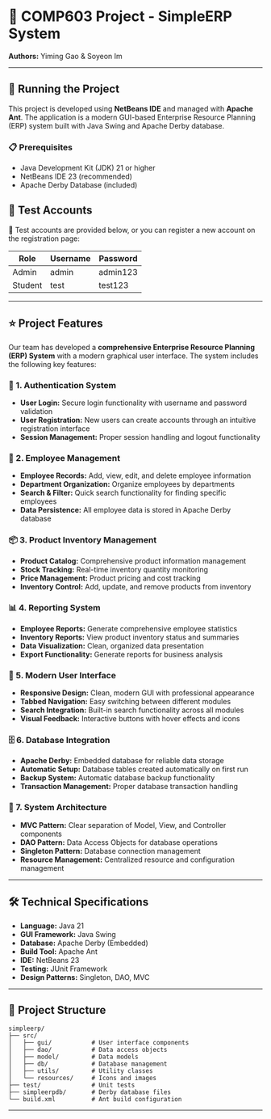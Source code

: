 # 🏢 COMP603 Project - SimpleERP System

**Authors:** Yiming Gao & Soyeon Im 

---

## 🚀 Running the Project

This project is developed using **NetBeans IDE** and managed with **Apache Ant**. The application is a modern GUI-based Enterprise Resource Planning (ERP) system built with Java Swing and Apache Derby database.

### 📋 Prerequisites
- Java Development Kit (JDK) 21 or higher
- NetBeans IDE 23 (recommended)
- Apache Derby Database (included)


## 🔐 Test Accounts

👤 Test accounts are provided below, or you can register a new account on the registration page:

| Role     | Username | Password |
|----------|----------|----------|
| Admin    | admin    | admin123 |
| Student  | test     | test123  |

---

## ⭐ Project Features

Our team has developed a **comprehensive Enterprise Resource Planning (ERP) System** with a modern graphical user interface. The system includes the following key features:

### 🔑 1. Authentication System
- **User Login:** Secure login functionality with username and password validation
- **User Registration:** New users can create accounts through an intuitive registration interface
- **Session Management:** Proper session handling and logout functionality

### 👥 2. Employee Management
- **Employee Records:** Add, view, edit, and delete employee information
- **Department Organization:** Organize employees by departments
- **Search & Filter:** Quick search functionality for finding specific employees
- **Data Persistence:** All employee data is stored in Apache Derby database

### 📦 3. Product Inventory Management
- **Product Catalog:** Comprehensive product information management
- **Stock Tracking:** Real-time inventory quantity monitoring
- **Price Management:** Product pricing and cost tracking
- **Inventory Control:** Add, update, and remove products from inventory

### 📊 4. Reporting System
- **Employee Reports:** Generate comprehensive employee statistics
- **Inventory Reports:** View product inventory status and summaries
- **Data Visualization:** Clean, organized data presentation
- **Export Functionality:** Generate reports for business analysis

### 🎨 5. Modern User Interface
- **Responsive Design:** Clean, modern GUI with professional appearance
- **Tabbed Navigation:** Easy switching between different modules
- **Search Integration:** Built-in search functionality across all modules
- **Visual Feedback:** Interactive buttons with hover effects and icons

### 🗄️ 6. Database Integration
- **Apache Derby:** Embedded database for reliable data storage
- **Automatic Setup:** Database tables created automatically on first run
- **Backup System:** Automatic database backup functionality
- **Transaction Management:** Proper database transaction handling

### 🔧 7. System Architecture
- **MVC Pattern:** Clear separation of Model, View, and Controller components
- **DAO Pattern:** Data Access Objects for database operations
- **Singleton Pattern:** Database connection management
- **Resource Management:** Centralized resource and configuration management

---

## 🛠️ Technical Specifications

- **Language:** Java 21
- **GUI Framework:** Java Swing
- **Database:** Apache Derby (Embedded)
- **Build Tool:** Apache Ant
- **IDE:** NetBeans 23
- **Testing:** JUnit Framework
- **Design Patterns:** Singleton, DAO, MVC

---

## 📁 Project Structure

```
simpleerp/
├── src/
│   ├── gui/           # User interface components
│   ├── dao/           # Data access objects
│   ├── model/         # Data models
│   ├── db/            # Database management
│   ├── utils/         # Utility classes
│   └── resources/     # Icons and images
├── test/              # Unit tests
├── simpleerpdb/       # Derby database files
└── build.xml          # Ant build configuration
```

---

